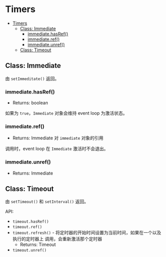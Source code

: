 # Timers

<!-- TOC -->

- [Timers](#timers)
  - [Class: Immediate](#class-immediate)
    - [immediate.hasRef()](#immediatehasref)
    - [immediate.ref()](#immediateref)
    - [immediate.unref()](#immediateunref)
  - [Class: Timeout](#class-timeout)

<!-- /TOC -->

## Class: Immediate

由 `setImmeditate()` 返回。    

### immediate.hasRef()

+ Returns: boolean

如果为 `true`，`Immediate` 对象会维持 event loop 为激活状态。   

### immediate.ref()

+ Returns: Immediate 对 `immediate` 对象的引用

调用时，event loop 在 `Immediate` 激活时不会退出。    

### immediate.unref()

+ Returns: Immediate

## Class: Timeout

由 `setTimeout()` 和 `setInterval()` 返回。    

API:   

+ `timeout.hasRef()`
+ `timeout.ref()`
+ `timeout.refresh()` - 将定时器的开始时间设置为当前时间，如果在一个以及执行的定时器上
调用，会重新激活那个定时器
  - Returns: Timeout
+ `timeout.unref()`